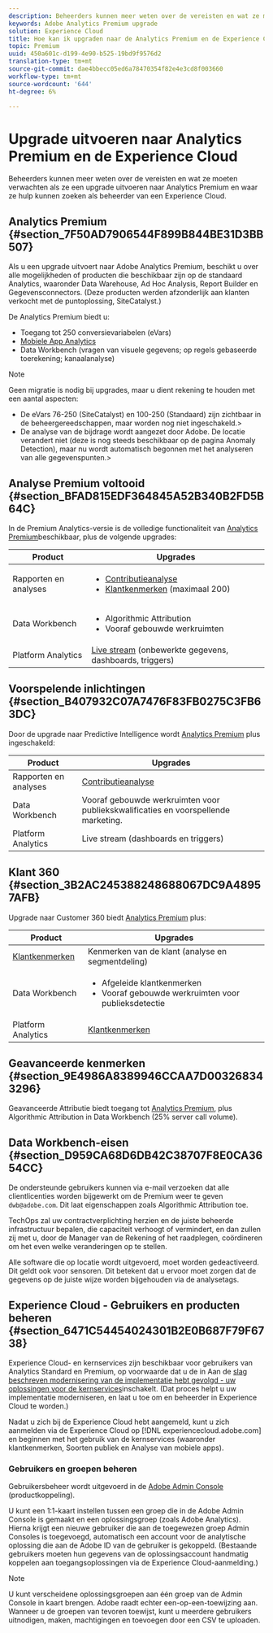 ```yaml
---
description: Beheerders kunnen meer weten over de vereisten en wat ze moeten verwachten als ze een upgrade uitvoeren naar Analytics Premium en waar ze hulp kunnen zoeken als beheerder van een Experience Cloud.
keywords: Adobe Analytics Premium upgrade
solution: Experience Cloud
title: Hoe kan ik upgraden naar de Analytics Premium en de Experience Cloud? | Adobe Experience Cloud
topic: Premium
uuid: 450a601c-d199-4e90-b525-19bd9f9576d2
translation-type: tm+mt
source-git-commit: dae4bbecc05ed6a78470354f82e4e3cd8f003660
workflow-type: tm+mt
source-wordcount: '644'
ht-degree: 6%

---
```



# Upgrade uitvoeren naar Analytics Premium en de Experience Cloud

Beheerders kunnen meer weten over de vereisten en wat ze moeten verwachten als ze een upgrade uitvoeren naar Analytics Premium en waar ze hulp kunnen zoeken als beheerder van een Experience Cloud.

## Analytics Premium {#section_7F50AD7906544F899B844BE31D3BB507}

Als u een upgrade uitvoert naar Adobe Analytics Premium, beschikt u over alle mogelijkheden of producten die beschikbaar zijn op de standaard Analytics, waaronder Data Warehouse, Ad Hoc Analysis, Report Builder en Gegevensconnectors. (Deze producten werden afzonderlijk aan klanten verkocht met de puntoplossing, SiteCatalyst.)

De Analytics Premium biedt u:

* Toegang tot 250 conversievariabelen (eVars)
* [Mobiele App Analytics](https://docs.adobe.com/content/help/en/mobile-services/using/home.html)
* Data Workbench (vragen van visuele gegevens; op regels gebaseerde toerekening; kanaalanalyse)

>[!NOTE]
>
>Geen migratie is nodig bij upgrades, maar u dient rekening te houden met een aantal aspecten:
>
>* De eVars 76-250 (SiteCatalyst) en 100-250 (Standaard) zijn zichtbaar in de beheergereedschappen, maar worden nog niet ingeschakeld.>
>* De analyse van de bijdrage wordt aangezet door Adobe. De locatie verandert niet (deze is nog steeds beschikbaar op de pagina Anomaly Detection), maar nu wordt automatisch begonnen met het analyseren van alle gegevenspunten.>


## Analyse Premium voltooid {#section_BFAD815EDF364845A52B340B2FD5B64C}

In de Premium Analytics-versie is de volledige functionaliteit van [Analytics Premium](../admin-getting-started/upgrade-to-analytics-premium.md#section_7F50AD7906544F899B844BE31D3BB507)beschikbaar, plus de volgende upgrades:

| Product | Upgrades |
|--- |--- |
| Rapporten en analyses | <ul><li>[Contributieanalyse](https://docs.adobe.com/content/help/en/analytics/analyze/analysis-workspace/virtual-analyst/contribution-analysis/ca-tokens.html)</li><li>[Klantkenmerken](../attributes/attributes.md#concept_ACFEE7C8B8E94875BA0825CDF4913AF1) (maximaal 200)</li></ul> |
| Data Workbench | <ul><li>Algorithmic Attribution</li><li>Vooraf gebouwde werkruimten</li></ul> |
| Platform Analytics | [Live stream](https://helpx.adobe.com/analytics/kb/getting-started-with-livestream-api.html) (onbewerkte gegevens, dashboards, triggers) |

## Voorspelende inlichtingen {#section_B407932C07A7476F83FB0275C3FB63DC}

Door de upgrade naar Predictive Intelligence wordt [Analytics Premium](../admin-getting-started/upgrade-to-analytics-premium.md#section_7F50AD7906544F899B844BE31D3BB507) plus ingeschakeld:

| Product | Upgrades |
|---|---|
| Rapporten en analyses | [Contributieanalyse](https://docs.adobe.com/content/help/en/analytics/analyze/analysis-workspace/virtual-analyst/contribution-analysis/ca-tokens.html) |
| Data Workbench | Vooraf gebouwde werkruimten voor publiekskwalificaties en voorspellende marketing. |
| Platform Analytics | Live stream (dashboards en triggers) |

## Klant 360 {#section_3B2AC245388248688067DC9A48957AFB}

Upgrade naar Customer 360 biedt [Analytics Premium](../admin-getting-started/upgrade-to-analytics-premium.md#section_7F50AD7906544F899B844BE31D3BB507) plus:

| Product | Upgrades |
|--- |--- |
| [Klantkenmerken](../attributes/attributes.md) | Kenmerken van de klant (analyse en segmentdeling) |
| Data Workbench | <ul><li>Afgeleide klantkenmerken</li><li>Vooraf gebouwde werkruimten voor publieksdetectie</li></ul> |
| Platform Analytics | [Klantkenmerken](../attributes/attributes.md) |

## Geavanceerde kenmerken {#section_9E4986A8389946CCAA7D003268343296}

Geavanceerde Attributie biedt toegang tot [Analytics Premium](../admin-getting-started/upgrade-to-analytics-premium.md#section_7F50AD7906544F899B844BE31D3BB507), plus Algorithmic Attribution in Data Workbench (25% server call volume).

## Data Workbench-eisen {#section_D959CA68D6DB42C38707F8E0CA3654CC}

De ondersteunde gebruikers kunnen via e-mail verzoeken dat alle clientlicenties worden bijgewerkt om de Premium weer te geven `dwb@adobe.com`. Dit laat eigenschappen zoals Algorithmic Attribution toe.

TechOps zal uw contractverplichting herzien en de juiste beheerde infrastructuur bepalen, die capaciteit verhoogt of vermindert, en dan zullen zij met u, door de Manager van de Rekening of het raadplegen, coördineren om het even welke veranderingen op te stellen.

Alle software die op locatie wordt uitgevoerd, moet worden gedeactiveerd. Dit geldt ook voor sensoren. Dit betekent dat u ervoor moet zorgen dat de gegevens op de juiste wijze worden bijgehouden via de analysetags.

## Experience Cloud - Gebruikers en producten beheren {#section_6471C54454024301B2E0B687F79F6738}

Experience Cloud- en kernservices zijn beschikbaar voor gebruikers van Analytics Standard en Premium, op voorwaarde dat u de in Aan de [slag beschreven modernisering van de implementatie hebt gevolgd - uw oplossingen voor de kernservices](../core-services/core-services.md#concept_07ED1D5C64234E77976E6D572E78FB9C)inschakelt. (Dat proces helpt u uw implementatie moderniseren, en laat u toe om en beheerder in Experience Cloud te worden.)

Nadat u zich bij de Experience Cloud hebt aangemeld, kunt u zich aanmelden via de Experience Cloud op [!DNL experiencecloud.adobe.com] en beginnen met het gebruik van de kernservices (waaronder klantkenmerken, Soorten publiek en Analyse van mobiele apps).

### Gebruikers en groepen beheren

Gebruikersbeheer wordt uitgevoerd in de [Adobe Admin Console](https://helpx.adobe.com/enterprise/help/aedash.html) (productkoppeling).

U kunt een 1:1-kaart instellen tussen een groep die in de Adobe Admin Console is gemaakt en een oplossingsgroep (zoals Adobe Analytics). Hierna krijgt een nieuwe gebruiker die aan de toegewezen groep Admin Consoles is toegevoegd, automatisch een account voor de analytische oplossing die aan de Adobe ID van de gebruiker is gekoppeld. (Bestaande gebruikers moeten hun gegevens van de oplossingsaccount handmatig koppelen aan toegangsoplossingen via de Experience Cloud-aanmelding.)

>[!NOTE]
>
>U kunt verscheidene oplossingsgroepen aan één groep van de Admin Console in kaart brengen. Adobe raadt echter een-op-een-toewijzing aan. Wanneer u de groepen van tevoren toewijst, kunt u meerdere gebruikers uitnodigen, maken, machtigingen en toevoegen door een CSV te uploaden.

